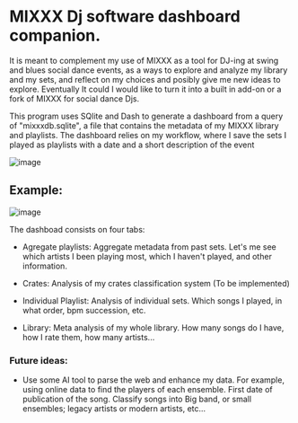 #  MIXXX Dj software dashboard companion.

It is meant to complement my use of MIXXX as a tool for DJ-ing at swing and blues social dance events, as a ways to explore and analyze my library and my sets, and reflect on my choices and posibly give me new ideas to explore.
Eventually It could I would like to turn it into a built in add-on or a fork of MIXXX for social dance Djs. 

This program uses SQlite and Dash to generate a dashboard from a query of "mixxxdb.sqlite", a file that contains the metadata of my MIXXX library and playlists. 
The dashboard relies on my workflow, where I save the sets I played as playlists with a date and a short description of the event

![image](https://github.com/user-attachments/assets/729a3003-49dd-4fc8-b424-298464f3e12b)

## Example:

  
![image](https://github.com/user-attachments/assets/0502b100-2a16-416c-a13b-0ede16a1c6fb)




The dashboad consists on four tabs: 
- Agregate playlists: Aggregate metadata from past sets. Let's me see which artists I been playing most, which I haven't played, and other information. 
 
 - Crates: Analysis of my crates classification system (To be implemented)

- Individual Playlist: Analysis of individual sets. Which songs I played, in what order, bpm succession, etc. 

- Library: Meta analysis of my whole library. How many songs do I have, how I rate them, how many artists...

### Future ideas: 
- Use some AI tool to parse the web and enhance my data. For example, using online data to find the players of each ensemble. First date of publication of the song. Classify songs into Big band, or small ensembles; legacy artists or modern artists, etc...  
